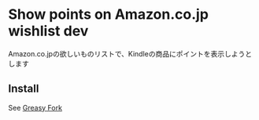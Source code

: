 # Show points on Amazon.co.jp wishlist dev
Amazon.co.jpの欲しいものリストで、Kindleの商品にポイントを表示しようとします

## Install
See [Greasy Fork](https://greasyfork.org/ja/scripts/37063-show-points-on-amazon-co-jp-wishlist)
